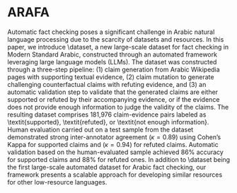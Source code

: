 # ARAFA

Automatic fact checking poses a significant challenge in Arabic natural language processing due to the scarcity of datasets and resources. In this paper, we introduce \dataset, a new large-scale dataset for fact checking in Modern Standard Arabic, constructed through an automated framework leveraging large language models (LLMs). The dataset was constructed through a three-step pipeline: (1) claim generation from Arabic Wikipedia pages with supporting textual evidence, (2) claim mutation to generate challenging counterfactual claims with refuting evidence, and (3) an automatic validation step to validate that the generated claims are either supported or refuted by their accompanying evidence, or if the evidence does not provide enough information to judge the validity of the claims. The resulting dataset comprises 181,976 claim-evidence pairs labeled as \textit{supported}, \textit{refuted}, or \textit{not enough information}. Human evaluation carried out on a test sample from the dataset demonstrated strong inter-annotator agreement ($\kappa = 0.89$) using Cohen’s Kappa for supported claims and ($\kappa = 0.94$) for refuted claims. Automatic validation based on the human-evaluated sample achieved 86\% accuracy for supported claims and 88\% for refuted ones. In addition to \dataset being the first large-scale automated dataset for Arabic fact checking, our framework presents a scalable approach for developing similar resources for other low-resource languages.

